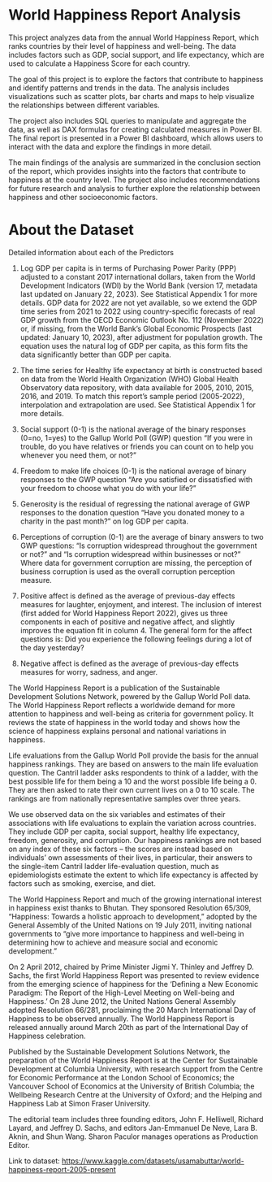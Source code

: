 # World Happiness Report Analysis

This project analyzes data from the annual World Happiness Report, which ranks countries by their level of happiness and well-being. The data includes factors such as GDP, social support, and life expectancy, which are used to calculate a Happiness Score for each country.

The goal of this project is to explore the factors that contribute to happiness and identify patterns and trends in the data. The analysis includes visualizations such as scatter plots, bar charts and maps to help visualize the relationships between different variables.

The project also includes SQL queries to manipulate and aggregate the data, as well as DAX formulas for creating calculated measures in Power BI. The final report is presented in a Power BI dashboard, which allows users to interact with the data and explore the findings in more detail.

The main findings of the analysis are summarized in the conclusion section of the report, which provides insights into the factors that contribute to happiness at the country level. The project also includes recommendations for future research and analysis to further explore the relationship between happiness and other socioeconomic factors.

# About the Dataset

Detailed information about each of the Predictors

1. Log GDP per capita is in terms of Purchasing Power Parity (PPP) adjusted to a constant 2017 international dollars, taken from the World Development Indicators (WDI) by the World Bank (version 17, metadata last updated on January 22, 2023). See Statistical Appendix 1 for more details. GDP data for 2022 are not yet available, so we extend the GDP time series from 2021 to 2022 using country-specific forecasts of real GDP growth from the OECD Economic Outlook No. 112 (November 2022) or, if missing, from the World Bank’s Global Economic Prospects (last updated: January 10, 2023), after adjustment for population growth. The equation uses the natural log of GDP per capita, as this form fits the data significantly better than GDP per capita.

2. The time series for Healthy life expectancy at birth is constructed based on data from the World Health Organization (WHO) Global Health Observatory data repository, with data available for 2005, 2010, 2015, 2016, and 2019. To match this report’s sample period (2005-2022), interpolation and extrapolation are used. See Statistical Appendix 1 for more details.

3. Social support (0-1) is the national average of the binary responses (0=no, 1=yes) to the Gallup World Poll (GWP) question “If you were in trouble, do you have relatives or friends you can count on to help you whenever you need them, or not?”

4. Freedom to make life choices (0-1) is the national average of binary responses to the GWP question “Are you satisfied or dissatisfied with your freedom to choose what you do with your life?”

5. Generosity is the residual of regressing the national average of GWP responses to the donation question “Have you donated money to a charity in the past month?” on log GDP per capita.

6. Perceptions of corruption (0-1) are the average of binary answers to two GWP questions: “Is corruption widespread throughout the government or not?” and “Is corruption widespread within businesses or not?” Where data for government corruption are missing, the perception of business corruption is used as the overall corruption perception measure.

7. Positive affect is defined as the average of previous-day effects measures for laughter, enjoyment, and interest. The inclusion of interest (first added for World Happiness Report 2022), gives us three components in each of positive and negative affect, and slightly improves the equation fit in column 4. The general form for the affect questions is: Did you experience the following feelings during a lot of the day yesterday?

8. Negative affect is defined as the average of previous-day effects measures for worry, sadness, and anger.

The World Happiness Report is a publication of the Sustainable Development Solutions Network, powered by the Gallup World Poll data. The World Happiness Report reflects a worldwide demand for more attention to happiness and well-being as criteria for government policy. It reviews the state of happiness in the world today and shows how the science of happiness explains personal and national variations in happiness.

Life evaluations from the Gallup World Poll provide the basis for the annual happiness rankings. They are based on answers to the main life evaluation question. The Cantril ladder asks respondents to think of a ladder, with the best possible life for them being a 10 and the worst possible life being a 0. They are then asked to rate their own current lives on a 0 to 10 scale. The rankings are from nationally representative samples over three years.

We use observed data on the six variables and estimates of their associations with life evaluations to explain the variation across countries. They include GDP per capita, social support, healthy life expectancy, freedom, generosity, and corruption. Our happiness rankings are not based on any index of these six factors – the scores are instead based on individuals’ own assessments of their lives, in particular, their answers to the single-item Cantril ladder life-evaluation question, much as epidemiologists estimate the extent to which life expectancy is affected by factors such as smoking, exercise, and diet.

The World Happiness Report and much of the growing international interest in happiness exist thanks to Bhutan. They sponsored Resolution 65/309, “Happiness: Towards a holistic approach to development,” adopted by the General Assembly of the United Nations on 19 July 2011, inviting national governments to “give more importance to happiness and well-being in determining how to achieve and measure social and economic development.”

On 2 April 2012, chaired by Prime Minister Jigmi Y. Thinley and Jeffrey D. Sachs, the first World Happiness Report was presented to review evidence from the emerging science of happiness for the ‘Defining a New Economic Paradigm: The Report of the High-Level Meeting on Well-being and Happiness.’ On 28 June 2012, the United Nations General Assembly adopted Resolution 66/281, proclaiming the 20 March International Day of Happiness to be observed annually. The World Happiness Report is released annually around March 20th as part of the International Day of Happiness celebration.

Published by the Sustainable Development Solutions Network, the preparation of the World Happiness Report is at the Center for Sustainable Development at Columbia University, with research support from the Centre for Economic Performance at the London School of Economics; the Vancouver School of Economics at the University of British Columbia; the Wellbeing Research Centre at the University of Oxford; and the Helping and Happiness Lab at Simon Fraser University.

The editorial team includes three founding editors, John F. Helliwell, Richard Layard, and Jeffrey D. Sachs, and editors Jan-Emmanuel De Neve, Lara B. Aknin, and Shun Wang. Sharon Paculor manages operations as Production Editor.

Link to dataset: https://www.kaggle.com/datasets/usamabuttar/world-happiness-report-2005-present

